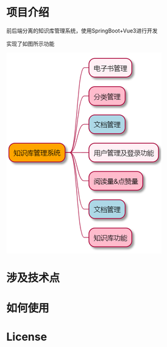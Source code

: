 # 项目介绍

前后端分离的知识库管理系统，使用SpringBoot+Vue3进行开发

实现了如图所示功能

![doc/uml01.puml](doc/uml01.png)

# 涉及技术点

# 如何使用

# License
